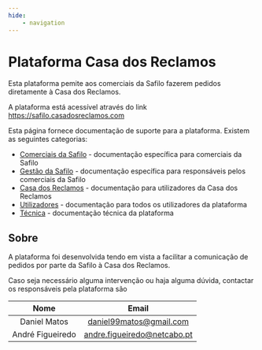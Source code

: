 ```yaml
---
hide:
    - navigation
---
```


# Plataforma Casa dos Reclamos

Esta plataforma pemite aos comerciais da Safilo fazerem pedidos diretamente à Casa dos Reclamos.

A plataforma está acessível através do link <https://safilo.casadosreclamos.com>


Esta página fornece documentação de suporte para a plataforma.
Existem as seguintes categorias:

- [Comerciais da Safilo](safilo.md#comerciais) - documentação específica para comerciais da Safilo
- [Gestão da Safilo](safilo.md#gestao) - documentação específica para responsáveis pelos comerciais da Safilo
- [Casa dos Reclamos](cdr.md) - documentação para utilizadores da Casa dos Reclamos
- [Utilizadores](users.md) - documentação para todos os utilizadores da plataforma
- [Técnica](technical.md) - documentação técnica da plataforma


## Sobre

A plataforma foi desenvolvida tendo em vista a facilitar a comunicação de pedidos por parte da Safilo à Casa dos Reclamos.

Caso seja necessário alguma intervenção ou haja alguma dúvida, contactar os responsáveis pela plataforma são

| Nome | Email |
|:------:|:-------:|
| Daniel Matos | <daniel99matos@gmail.com>|
| André Figueiredo | <andre.figueiredo@netcabo.pt> |
